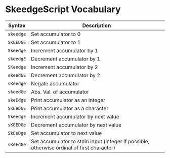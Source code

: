 # SkeedgeScript Vocabulary

| Syntax    | Description                                                                                |
| --------- | ------------------------------------------------------------------------------------------ |
| `skeedge` | Set accumulator to 0                                                                       |
| `SKEEDGE` | Set accumulator to 1                                                                       |
| `Skeedge` | Increment accumulator by 1                                                                 |
| `skeedgE` | Decrement accumulator by 1                                                                 |
| `SKeedge` | Increment accumulator by 2                                                                 |
| `skeedGE` | Decrement accumulator by 2                                                                 |
| `sKeedge` | Negate accumulator                                                                         |
| `skeedGe` | Abs. Val. of accumulator                                                                   |
| `skeEdge` | Print accumulator as an integer                                                            |
| `SKEeDGE` | Print accumulator as a character                                                           |
| `SkeedgE` | Increment accumulator by next value                                                        |
| `sKEEDGe` | Decrement accumulator by next value                                                        |
| `SkEeDge` | Set accumulator to next value                                                              |
| `sKeEdGe` | Set accumulator to stdin input (integer if possible, otherwise ordinal of first character) |